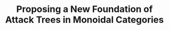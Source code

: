 ---
type: unpublished
authors:
  - Harley Eades III
title: "Proposing a New Foundation of Attack Trees in Monoidal Categories"
note: "Updated: March 30, 2016"
resource:
  type: pdf
  pdf-url: includes/pubs/Prop-ATrees-Short.pdf
---
